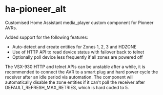 # ha-pioneer_alt
Customised Home Assistant media_player custom component for Pioneer AVRs.

Added support for the following features:
- Auto-detect and create entities for Zones 1, 2, 3 and HDZONE
- Use of HTTP API to read device status with failover back to telnet
- Optionally poll device less frequently if all zones are powered off

The VSX-930 HTTP and telnet APIs can be unstable after a while, it is
recommended to connect the AVR to a smart plug and hard power cycle the
receiver after an idle period via automation. The component will automatically
disable the zone entities if it can't poll the receiver after
DEFAULT_REFRESH_MAX_RETRIES, which is hard coded to 5.
